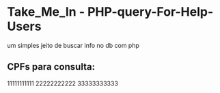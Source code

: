 # Take_Me_In - PHP-query-For-Help-Users

  um simples jeito de buscar info no db com php

## CPFs para consulta:

11111111111
22222222222
33333333333
